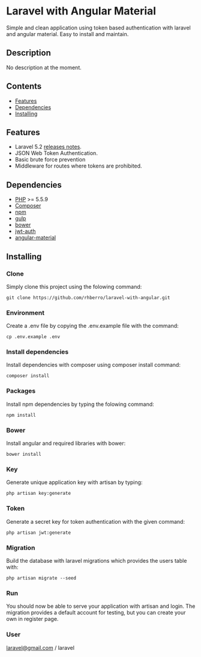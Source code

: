 # Laravel with Angular Material
Simple and clean application using token based authentication with laravel and angular material. Easy to install and maintain.

## Description
No description at the moment.

## Contents
- [Features](#features)
- [Dependencies](#dependencies)
- [Installing](#installing)

## Features
- Laravel 5.2 [releases notes](https://laravel.com/docs/5.2/releases).
- JSON Web Token Authentication.
- Basic brute force prevention
- Middleware for routes where tokens are prohibited.

## Dependencies
* [PHP](http://php.net/supported-versions.php) >= 5.5.9
* [Composer](https://getcomposer.org/)
* [npm](https://www.npmjs.com/)
* [gulp](http://gulpjs.com/)
* [bower](http://bower.io/)
* [jwt-auth](https://github.com/tymondesigns/jwt-auth/issues/89)
* [angular-material](https://material.angularjs.org/latest/)

## Installing

### Clone

Simply clone this project using the folowing command:

```
git clone https://github.com/rhberro/laravel-with-angular.git
```

### Environment

Create a .env file by copying the .env.example file with the command:

```
cp .env.example .env
```

### Install dependencies

Install dependencies with composer using composer install command:

```
composer install
```

### Packages

Install npm dependencies by typing the folowing command:

```
npm install
```

### Bower

Install angular and required libraries with bower:

```
bower install
```

### Key

Generate unique application key with artisan by typing:

```
php artisan key:generate
```

### Token

Generate a secret key for token authentication with the given command:

```
php artisan jwt:generate
```

### Migration

Build the database with laravel migrations which provides the users table with:

```
php artisan migrate --seed
```

### Run

You should now be able to serve your application with artisan and login. The migration provides a default account for testing, but you can create your own in register page.

### User

laravel@gmail.com / laravel
